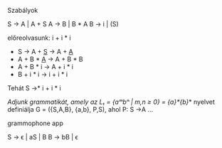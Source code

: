 
Szabályok

S → A | A + S
A → B | B * A
B → i | (S)

előreolvasunk: i + i * i
* S → A + <u>S</u> → A + <u>A</u>
* A + B * <u>A</u> → A + B * B
* A + B * i → A + i * i
* B + i * i → i + i * i

Tehát S →* i + i * i

*Adjunk grammatikát, amely az L₁ = {aᵐbⁿ | m,n ≥ 0} = {a}\*{b}** nyelvet definiálja
G = ({S,A,B}, {a,b}, P,S), ahol
P: S →A
...

grammophone app 

S  →   ϵ | aS | B 
B  →  bB | ϵ

